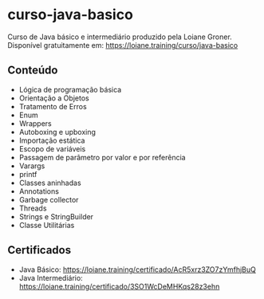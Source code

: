 # curso-java-basico
Curso de Java básico e intermediário produzido pela Loiane Groner. 
Disponível gratuitamente em: https://loiane.training/curso/java-basico

## Conteúdo
- Lógica de programação básica
- Orientação a Objetos
- Tratamento de Erros
- Enum
- Wrappers
- Autoboxing e upboxing
- Importação estática
- Escopo de variáveis
- Passagem de parâmetro por valor e por referência
- Varargs
- printf
- Classes aninhadas
- Annotations
- Garbage collector
- Threads
- Strings e StringBuilder
- Classe Utilitárias

## Certificados
- Java Básico: https://loiane.training/certificado/AcR5xrz3ZO7zYmfhjBuQ
- Java Intermediário: https://loiane.training/certificado/3SO1WcDeMHKqs28z3ehn
